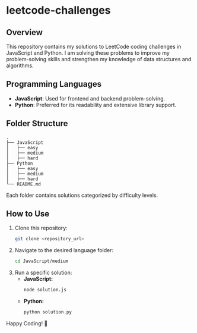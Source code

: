 ﻿# leetcode-challenges

## Overview
This repository contains my solutions to LeetCode coding challenges in JavaScript and Python. I am solving these problems to improve my problem-solving skills and strengthen my knowledge of data structures and algorithms.

## Programming Languages
- **JavaScript**: Used for frontend and backend problem-solving.
- **Python**: Preferred for its readability and extensive library support.

## Folder Structure
```
.
├── JavaScript
│   ├── easy
│   ├── medium
│   ├── hard
├── Python
│   ├── easy
│   ├── medium
│   ├── hard
└── README.md
```
Each folder contains solutions categorized by difficulty levels.

## How to Use
1. Clone this repository:
   ```sh
   git clone <repository_url>
   ```
2. Navigate to the desired language folder:
   ```sh
   cd JavaScript/medium
   ```
3. Run a specific solution:
   - **JavaScript:**
     ```sh
     node solution.js
     ```
   - **Python:**
     ```sh
     python solution.py
     ```

Happy Coding! 🚀


